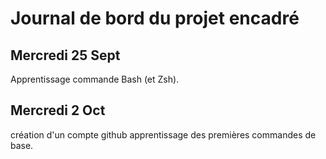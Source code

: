 # Journal de bord du projet encadré

## Mercredi 25 Sept

Apprentissage commande Bash (et Zsh).

## Mercredi 2 Oct

création d'un compte github
apprentissage des premières commandes de base.

